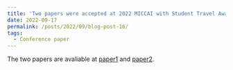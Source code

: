 ```yaml
---
title: 'Two papers were accepted at 2022 MICCAI with Student Travel Awards'
date: 2022-09-17
permalink: /posts/2022/09/blog-post-16/
tags:
  - Conference paper
---
```


The two papers are avaliable at [paper1](https://link.springer.com/chapter/10.1007/978-3-031-16446-0_5) and [paper2](https://link.springer.com/chapter/10.1007/978-3-031-16440-8_16).
